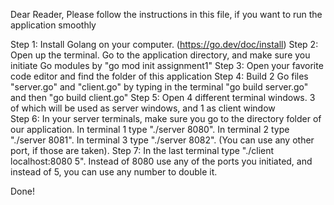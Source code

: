 Dear Reader,
Please follow the instructions in this file, if you want to run the application smoothly

Step 1: Install Golang on your computer. (https://go.dev/doc/install)
Step 2: Open up the terminal. Go to the application directory, and make sure you initiate Go modules by "go mod init assignment1" 
Step 3: Open your favorite code editor and find the folder of this application
Step 4: Build 2 Go files "server.go" and "client.go" by typing in the terminal "go build server.go" and then "go build client.go"
Step 5: Open 4 different terminal windows. 3 of which will be used as server windows, and 1 as client window  
Step 6: In your server terminals, make sure you go to the directory folder of our application. In terminal 1 type "./server 8080". In terminal 2 type "./server 8081". In terminal 3 type "./server 8082". (You can use any other port, if those are taken). 
Step 7: In the last terminal type "./client localhost:8080 5". Instead of 8080 use any of the ports you initiated, and instead of 5, you can use any number to double it. 

Done!
